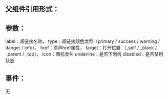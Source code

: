 ## 父组件引用形式：
<Link :label="'超链接（百度）'" :href="'http://wwww.baidu.com'" :target="'_blank'" />

## 参数：
label：超链接名称，
type：超链接颜色类型（primary / success / warning / danger / info），
href：原声href属性，
target：打开位置 （_self / _blank / _parent / _top），
icon：图标类名
underline：是否下划线
disabled：是否禁用状态

## 事件：
无